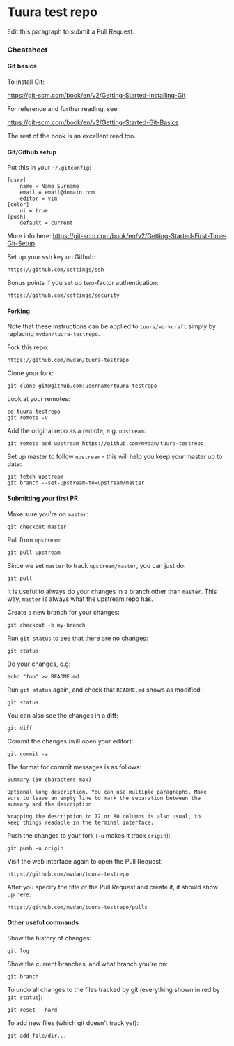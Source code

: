 # Tuura test repo

Edit this paragraph to submit a Pull Request.

### Cheatsheet

#### Git basics

To install Git:

https://git-scm.com/book/en/v2/Getting-Started-Installing-Git

For reference and further reading, see:

https://git-scm.com/book/en/v2/Getting-Started-Git-Basics

The rest of the book is an excellent read too.

#### Git/Github setup

Put this in your `~/.gitconfig`:

	[user]
		name = Name Surname
		email = email@domain.com
		editor = vim
	[color]
		ui = true
	[push]
		default = current

More info here: https://git-scm.com/book/en/v2/Getting-Started-First-Time-Git-Setup

Set up your ssh key on Github:

	https://github.com/settings/ssh

Bonus points if you set up two-factor authentication:

	https://github.com/settings/security

#### Forking

Note that these instructions can be applied to `tuura/workcraft` simply
by replacing `mvdan/tuura-testrepo`.

Fork this repo:

	https://github.com/mvdan/tuura-testrepo

Clone your fork:

	git clone git@github.com:username/tuura-testrepo

Look at your remotes:

	cd tuura-testrepo
	git remote -v

Add the original repo as a remote, e.g. `upstream`:

	git remote add upstream https://github.com/mvdan/tuura-testrepo

Set up master to follow `upstream` - this will help you keep your master
up to date:

	git fetch upstream
	git branch --set-upstream-to=upstream/master

#### Submitting your first PR

Make sure you're on `master`:

	git checkout master

Pull from `upstream`:

	git pull upstream

Since we set `master` to track `upstream/master`, you can just do:

	git pull

It is useful to always do your changes in a branch other than `master`.
This way, `master` is always what the upstream repo has.

Create a new branch for your changes:

	git checkout -b my-branch

Run `git status` to see that there are no changes:

	git status

Do your changes, e.g:

	echo "foo" >> README.md

Run `git status` again, and check that `README.md` shows as modified:

	git status

You can also see the changes in a diff:

	git diff

Commit the changes (will open your editor):

	git commit -a

The format for commit messages is as follows:

	Summary (50 characters max)

	Optional long description. You can use multiple paragraphs. Make
	sure to leave an empty line to mark the separation between the
	summary and the description.

	Wrapping the description to 72 or 80 columns is also usual, to
	keep things readable in the terminal interface.

Push the changes to your fork (`-u` makes it track `origin`):

	git push -u origin

Visit the web interface again to open the Pull Request:

	https://github.com/mvdan/tuura-testrepo

After you specify the title of the Pull Request and create it, it should
show up here:

	https://github.com/mvdan/tuura-testrepo/pulls

#### Other useful commands

Show the history of changes:

	git log

Show the current branches, and what branch you're on:

	git branch

To undo all changes to the files tracked by git (everything shown in red
by `git status`):

	git reset --hard

To add new files (which git doesn't track yet):

	git add file/dir...
